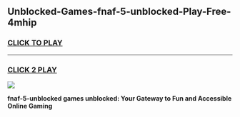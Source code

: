 
## Unblocked-Games-fnaf-5-unblocked-Play-Free-4mhip
<h3>
<a href="https://premium76.site?title=fnaf-5-unblocked&ref=18A1">CLICK TO PLAY</a></h3>
<hr>

<h3>
<a href="https://premium76.site?title=fnaf-5-unblocked&ref=18A1">CLICK 2 PLAY</a>
  
</h3>

<a href="https://premium76.site?title=fnaf-5-unblocked&ref=18A1"><img src="https://clearcache.store/games.png"></a>


**fnaf-5-unblocked games unblocked: Your Gateway to Fun and Accessible Online Gaming**
